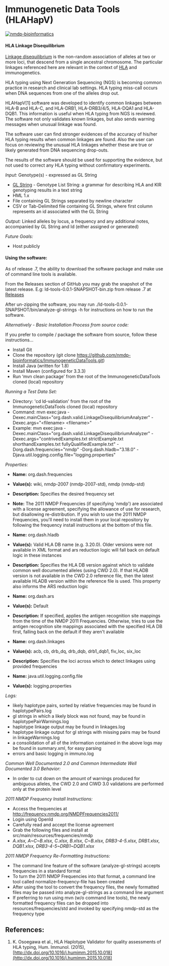 Immunogenetic Data Tools (HLAHapV)
=======================

[![nmdp-bioinformatics](https://circleci.com/gh/nmdp-bioinformatics/ImmunogeneticDataTools.svg?style=svg)](https://app.circleci.com/pipelines/github/mpresteg/ImmunogeneticDataTools)

#### HLA Linkage Disequilibrium
[Linkage disequilibrium](http://en.wikipedia.org/wiki/Linkage_disequilibrium) is the non-random association of alleles at two or more loci, that descend from a single ancestral chromosome.  The particular linkages referenced here are relevant in the context of [HLA](http://en.wikipedia.org/wiki/Human_leukocyte_antigen) and immunogenetics.

HLA typing using Next Generation Sequencing (NGS) is becoming common practice in research and clinical lab settings. HLA typing miss-call occurs when DNA sequences from one of the alleles drop out. 

HLAHapV[1] software was developed to identify common linkages between HLA-B and HLA-C, and HLA-DRB1, HLA-DRB3/4/5, HLA-DQA1 and HLA-DQB1. This information is useful when HLA typing from NGS is reviewed. The software not only validates known linkages, but also sends warning messages when unusual linkage was found. 

The software user can find stronger evidences of the accuracy of his/her HLA typing results when common linkages are found. Also the user can focus on reviewing the unusual HLA linkages whether these are true or likely generated from DNA sequencing drop-outs. 

The results of the software should be used for supporting the evidence, but not used to correct any HLA typing without confirmatory experiments.

*Input:*  Genotype(s) - expressed as GL String

* [GL String](http://www.ncbi.nlm.nih.gov/pmc/articles/PMC3715123/) - Genotype List String: a grammar for describing HLA and KIR genotyping results in a text string
* HML 1.x
* File containing GL Strings separated by newline character
* CSV or Tab-Delimited file containing GL Strings, where first column represents an id associated with the GL String
 
*Output:*  Linked alleles by locus, a frequency and any additional notes, accompanied by GL String and Id (either assigned or generated)

*Future Goals:*

 * Host publicly
 
#### Using the software:
As of release .7, the ability to download the software package and make use of command line tools is available.

From the Releases section of GitHub you may grab the snapshot of the latest release.  E.g:  ld-tools-0.0.1-SNAPSHOT-bin.zip from release .7 at [Releases](https://github.com/nmdp-bioinformatics/ImmunogeneticDataTools/releases)

After un-zipping the software, you may run ./ld-tools-0.0.1-SNAPSHOT/bin/analyze-gl-strings -h for instructions on how to run the software.

*Alternatively - Basic Installation Process from source code:*

If you prefer to compile / package the software from source, follow these instructions...

* Install Git
* Clone the repository (git clone https://github.com/nmdp-bioinformatics/ImmunogeneticDataTools.git)
* Install Java (written for 1.8)
* Install Maven (configured for 3.3.3)
* Run ‘mvn clean package’ from the root of the ImmunogeneticDataTools cloned (local) repository

*Running a Test Data Set:*

* Directory:  'cd ld-validation' from the root of the ImmunogeneticDataTools cloned (local) repository
* Command:  mvn exec:java -Dexec.mainClass="org.dash.valid.LinkageDisequilibriumAnalyzer" -Dexec.args="&lt;filename> &lt;filename>"
* Example:  mvn exec:java -Dexec.mainClass="org.dash.valid.LinkageDisequilibriumAnalyzer" -Dexec.args="contrivedExamples.txt strictExample.txt shorthandExamples.txt fullyQualifiedExample.txt" -Dorg.dash.frequencies="nmdp" -Dorg.dash.hladb="3.18.0" -Djava.util.logging.config.file="logging.properties"

*Properties:*

+ **Name:**  org.dash.frequencies
+ **Value(s):**  wiki, nmdp-2007 (nmdp-2007-std), nmdp (nmdp-std)
+ **Description:**  Specifies the desired frequency set
+ **Note:**  The 2011 NMDP Frequencies (if specifying 'nmdp') are associated with a license agreement, specifying the allowance of use for research, but disallowing re-distribution.  If you wish to use the 2011 NMDP Frequencies, you'll need to install them in your local repository by following the frequency install instructions at the bottom of this file.

+ **Name:**  org.dash.hladb
+ **Value(s):**  Valid HLA DB name (e.g. 3.20.0).  Older versions were not available in XML format and ars reduction logic will fall back on default logic in these instances
+ **Description:**  Specifies the HLA DB version against which to validate common well documented alleles (using CWD 2.0).  If that HLADB version is not available in the CWD 2.0 reference file, then the latest available HLADB version within the reference file is used.  This property also informs the ARS reduction logic

+ **Name:**  org.dash.ars
+ **Value(s):**  Default
+ **Description:**  If specified, applies the antigen recognition site mappings from the time of the NMDP 2011 Frequencies.  Otherwise, tries to use the antigen recognition site mappings associated with the specified HLA DB first, falling back on the default if they aren't available

+ **Name:**  org.dash.linkages
+ **Value(s):**  acb, cb, drb_dq, drb_dqb, drb1_dqb1, fiv_loc, six_loc
+ **Description:**  Specifies the loci across which to detect linkages using provided frequencies

+ **Name:**  java.util.logging.config.file
+ **Value(s):**  logging.properties

*Logs:*

* likely haplotype pairs, sorted by relative frequencies may be found in haplotypePairs.log
* gl strings in which a likely block was not found, may be found in haplotypePairWarnings.log
* haplotype linkage output may be found in linkages.log
* haplotype linkage output for gl strings with missing pairs may be found in linkageWarnings.log
* a consolidation of all of the information contained in the above logs may be found in summary.xml, for easy parsing
* errors and basic logging in immuno.log

*Common Well Documented 2.0 and Common Intermediate Well Documented 3.0 Behavior:*

+ In order to cut down on the amount of warnings produced for ambiguous alleles, the CWD 2.0 and CIWD 3.0 validations are performed only at the protein level

*2011 NMDP Frequency Install Instructions:*
 
+ Access the frequencies at http://frequency.nmdp.org/NMDPFrequencies2011/
+ Login using OpenId
+ Carefully read and accept the license agreement
+ Grab the following files and install at src/main/resources/frequencies/nmdp
+ *A.xlsx, A\~C\~B.xlsx, C.xlsx, B.xlsx, C\~B.xlsx, DRB3-4-5.xlsx, DRB1.xlsx, DQB1.xlsx, DRB3-4-5\~DRB1\~DQB1.xlsx*

*2011 NMDP Frequency Re-Formatting Instructions:*

+ The command line feature of the software (analyze-gl-strings) accepts frequencies in a standard format
+ To turn the 2011 NMDP Frequencies into that format, a command line tool called normalize-frequency-file has been created
+ After using the tool to convert the frequency files, the newly formatted files may be passed into analyze-gl-strings as a command line argument
+ If preferring to run using mvn (w/o command line tools), the newly formatted frequency files can be dropped into resources/frequencies/std and invoked by specifying nmdp-std as the frequency type

## References:
1.  K. Osoegawa et al., HLA Haplotype Validator for quality assessments of HLA typing, Hum. Immunol. (2015),
[http://dx.doi.org/10.1016/j.humimm.2015.10.018](http://dx.doi.org/10.1016/j.humimm.2015.10.018)
